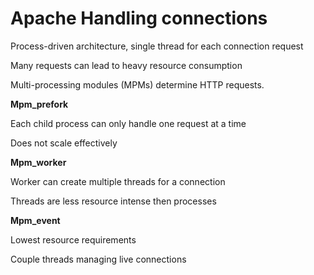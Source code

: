# Apache Handling connections

Process-driven architecture, single thread for each connection request 

Many requests can lead to heavy resource consumption

Multi-processing modules (MPMs) determine HTTP requests.

**Mpm_prefork**

Each child process can only handle one request at a time

Does not scale effectively

**Mpm_worker**

Worker can create multiple threads for a connection

Threads are less resource intense then processes

**Mpm_event**

Lowest resource requirements

Couple threads managing live connections
